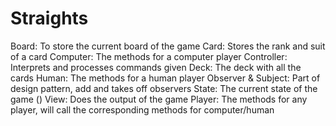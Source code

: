 # Straights

Board: To store the current board of the game
Card: Stores the rank and suit of a card
Computer: The methods for a computer player
Controller: Interprets and processes commands given
Deck: The deck with all the cards
Human: The methods for a human player
Observer & Subject: Part of design pattern, add and takes off observers
State: The current state of the game ()
View: Does the output of the game
Player: The methods for any player, will call the corresponding methods for computer/human

